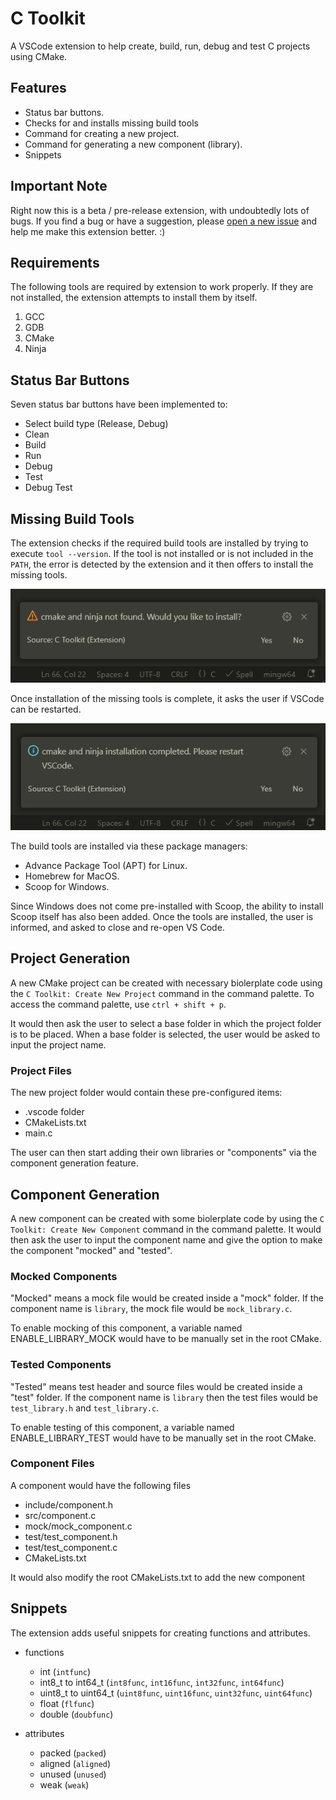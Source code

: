 # C Toolkit

A VSCode extension to help create, build, run, debug and test C projects
using CMake.

## Features

- Status bar buttons.
- Checks for and installs missing build tools
- Command for creating a new project.
- Command for generating a new component (library).
- Snippets

## Important Note

Right now this is a beta / pre-release extension, with undoubtedly lots of bugs.
If you find a bug or have a suggestion, please [open a new issue](https://github.com/usmanmehmood55/c-toolkit/issues)
and help me make this extension better. :)

## Requirements

The following tools are required by extension to work properly. If they are not
installed, the extension attempts to install them by itself.

1. GCC
2. GDB
3. CMake
4. Ninja

## Status Bar Buttons

Seven status bar buttons have been implemented to:

- Select build type (Release, Debug)
- Clean
- Build
- Run
- Debug
- Test
- Debug Test

## Missing Build Tools

The extension checks if the required build tools are installed by trying to
execute `tool --version`. If the tool is not installed or is not included in
the `PATH`, the error is detected by the extension and it then offers to
install the missing tools.

![Asks the user for installation of tools](images/tools_ask_installation.PNG)

Once installation of the missing tools is complete, it asks the user if VSCode
can be restarted.

![Tools are installed](images/tools_installed.PNG)

The build tools are installed via these package managers:

- Advance Package Tool (APT) for Linux.
- Homebrew for MacOS.
- Scoop for Windows.

Since Windows does not come pre-installed with Scoop, the ability to install
Scoop itself has also been added. Once the tools are installed, the user is
informed, and asked to close and re-open VS Code.

## Project Generation

A new CMake project can be created with necessary biolerplate code using
the `C Toolkit: Create New Project` command in the command palette. To
access the command palette, use `ctrl + shift + p`.

It would then ask the user to select a base folder in which the project
folder is to be placed. When a base folder is selected, the user would be
asked to input the project name.

### Project Files

The new project folder would contain these pre-configured items:

- .vscode folder
- CMakeLists.txt
- main.c

The user can then start adding their own libraries or "components" via the
component generation feature.

## Component Generation

A new component can be created with some biolerplate code by using the
`C Toolkit: Create New Component` command in the command palette. It
would then ask the user to input the component name and give the option
to make the component "mocked" and "tested".

### Mocked Components

"Mocked" means a mock file would be created inside a "mock" folder. If
the component name is `library`, the mock file would be `mock_library.c`.

To enable mocking of this component, a variable named ENABLE_LIBRARY_MOCK
would have to be manually set in the root CMake.

### Tested Components

"Tested" means test header and source files would be created inside
a "test" folder. If the component name is `library` then the test files
would be `test_library.h` and `test_library.c`.

To enable testing of this component, a variable named ENABLE_LIBRARY_TEST
would have to be manually set in the root CMake.

### Component Files

A component would have the following files

- include/component.h
- src/component.c
- mock/mock_component.c
- test/test_component.h
- test/test_component.c
- CMakeLists.txt

It would also modify the root CMakeLists.txt to add the new component

## Snippets

The extension adds useful snippets for creating functions and attributes.

- functions
  - int (`intfunc`)
  - int8_t to int64_t (`int8func`, `int16func`, `int32func`, `int64func`)
  - uint8_t to uint64_t (`uint8func`, `uint16func`, `uint32func`, `uint64func`)
  - float (`flfunc`)
  - double (`doubfunc`)

- attributes
  - packed (`packed`)
  - aligned (`aligned`)
  - unused (`unused`)
  - weak (`weak`)
